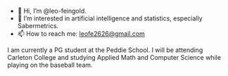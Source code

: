 - 👋 Hi, I’m @leo-feingold.
- 👀 I’m interested in artificial intelligence and statistics, especially Sabermetrics.
- 📫 How to reach me: leofe2626@gmail.com

I am currently a PG student at the Peddie School. I will be attending Carleton College and studying Applied Math and Computer Science while playing on the baseball team. 

<!---
leo-feingold/leo-feingold is a ✨ special ✨ repository because its `README.md` (this file) appears on your GitHub profile.
You can click the Preview link to take a look at your changes.
--->
